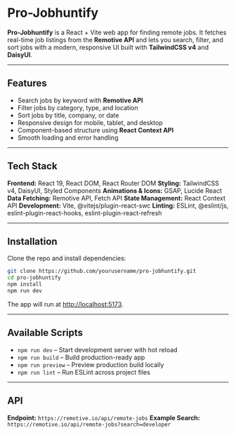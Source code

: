 # Pro-Jobhuntify

**Pro-Jobhuntify** is a React + Vite web app for finding remote jobs. It fetches real-time job listings from the **Remotive API** and lets you search, filter, and sort jobs with a modern, responsive UI built with **TailwindCSS v4** and **DaisyUI**.

---

## Features

* Search jobs by keyword with **Remotive API**
* Filter jobs by category, type, and location
* Sort jobs by title, company, or date
* Responsive design for mobile, tablet, and desktop
* Component-based structure using **React Context API**
* Smooth loading and error handling

---

## Tech Stack

**Frontend:** React 19, React DOM, React Router DOM
**Styling:** TailwindCSS v4, DaisyUI, Styled Components
**Animations & Icons:** GSAP, Lucide React
**Data Fetching:** Remotive API, Fetch API
**State Management:** React Context API
**Development:** Vite, @vitejs/plugin-react-swc
**Linting:** ESLint, @eslint/js, eslint-plugin-react-hooks, eslint-plugin-react-refresh

---

## Installation

Clone the repo and install dependencies:

```bash
git clone https://github.com/yourusername/pro-jobhuntify.git
cd pro-jobhuntify
npm install
npm run dev
```

The app will run at [http://localhost:5173](http://localhost:5173).

---

## Available Scripts

* `npm run dev` – Start development server with hot reload
* `npm run build` – Build production-ready app
* `npm run preview` – Preview production build locally
* `npm run lint` – Run ESLint across project files

---

## API

**Endpoint:** `https://remotive.io/api/remote-jobs`
**Example Search:** `https://remotive.io/api/remote-jobs?search=developer`

